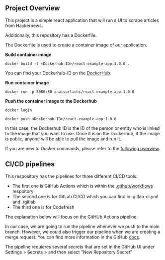 ## Project Overview

This project is a simple react application that will run a UI to scrape articles from Hackernews.

Additionally, this repository has a Dockerfile.

The Dockerfile is used to create a container image of our application.

**Build container image**

```
docker build -t <Dockerhub-ID>/react-example-app:1.0.0 .
```

You can find your Dockerhub-ID on the [DockerHub](https://hub.docker.com/).

**Run container image**

```
docker run -p 8080:80 anaisurlichs/react-example-app:1.0.0
```

**Push the container image to the Dockerhub**
```
docker login

docker push <Dockerhub-ID>/react-example-app:1.0.0
```

In this case, the Dockerhub ID is the ID of the person or entity who is linked to the image that you want to use.
Once it is on the Dockerhub, if the image is public, anyone will be able to pull the image and run it.

If you are new to Docker commands, please refer to the [following overview]().

## CI/CD pipelines

This respository has the pipelines for three different CI/CD tools:
* The first one is GitHub Actions which is within the [.github/workflows](./.github/workflows) respoitory
* The second one is for GitLab CI/CD which you can find in .gitlab-ci.yml and ./gitlab
* The third one is for Codefresh 

The explanation below will focus on the GitHUb Actions pipeline.

In our case, we are going to run the pipeline whenever we push to the main branch. However, we could also trigger our pipeline when we are creating a merge request. You can find more information in the GitHub [docs](https://docs.github.com/en/actions/reference/workflow-syntax-for-github-actions).

The pipeline requieres several secrets that are set in the GitHub UI under Settings > Secrets > and then select "New Repository Secret"